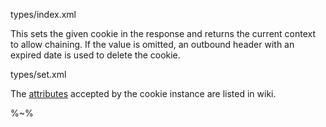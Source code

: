 <method noArgTypesInToc level="3" name="Cookies.set">types/index.xml</method>

This sets the given cookie in the response and returns the current context to allow chaining. If the value is omitted, an outbound header with an expired date is used to delete the cookie.

<typedef flatten>types/set.xml</typedef>

The [attributes](/wiki/Attributes) accepted by the cookie instance are listed in wiki.

%~%